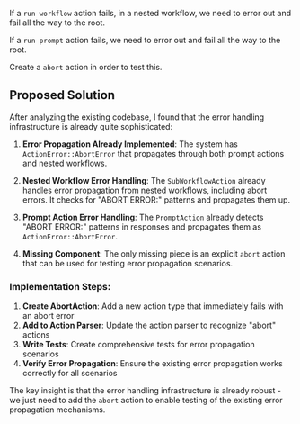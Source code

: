 If a `run workflow` action fails, in a nested workflow, we need to error out and fail all the way to the root.

If a `run prompt` action fails, we need to error out and fail all the way to the root.

Create a `abort` action in order to test this.

## Proposed Solution

After analyzing the existing codebase, I found that the error handling infrastructure is already quite sophisticated:

1. **Error Propagation Already Implemented**: The system has `ActionError::AbortError` that propagates through both prompt actions and nested workflows.

2. **Nested Workflow Error Handling**: The `SubWorkflowAction` already handles error propagation from nested workflows, including abort errors. It checks for "ABORT ERROR:" patterns and propagates them up.

3. **Prompt Action Error Handling**: The `PromptAction` already detects "ABORT ERROR:" patterns in responses and propagates them as `ActionError::AbortError`.

4. **Missing Component**: The only missing piece is an explicit `abort` action that can be used for testing error propagation scenarios.

### Implementation Steps:

1. **Create AbortAction**: Add a new action type that immediately fails with an abort error
2. **Add to Action Parser**: Update the action parser to recognize "abort" actions
3. **Write Tests**: Create comprehensive tests for error propagation scenarios
4. **Verify Error Propagation**: Ensure the existing error propagation works correctly for all scenarios

The key insight is that the error handling infrastructure is already robust - we just need to add the `abort` action to enable testing of the existing error propagation mechanisms.
